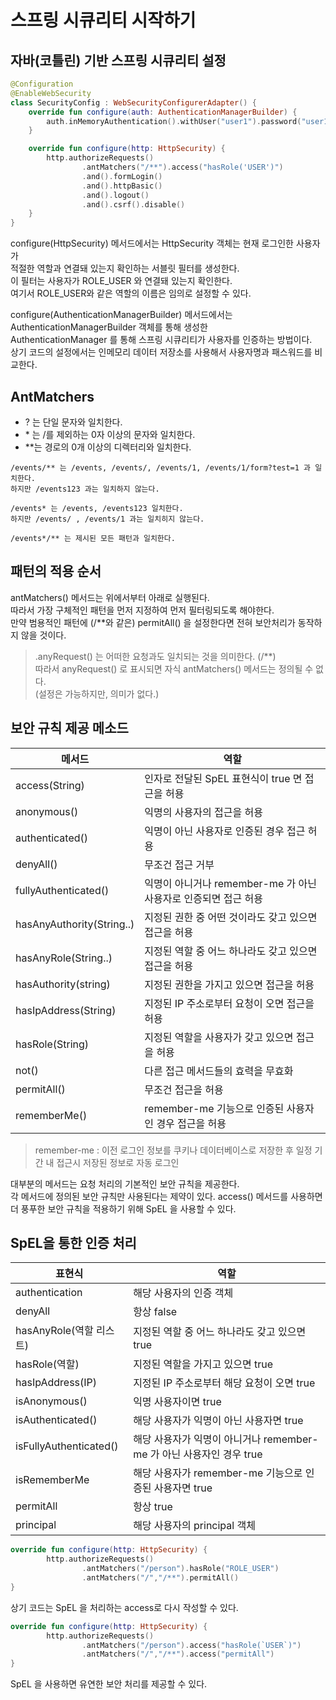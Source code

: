 # 스프링 시큐리티 시작하기

## 자바(코틀린) 기반 스프링 시큐리티 설정

```kotlin
@Configuration
@EnableWebSecurity
class SecurityConfig : WebSecurityConfigurerAdapter() {
    override fun configure(auth: AuthenticationManagerBuilder) {
        auth.inMemoryAuthentication().withUser("user1").password("user1").roles("USER")
    }

    override fun configure(http: HttpSecurity) {
        http.authorizeRequests()
                .antMatchers("/**").access("hasRole('USER')")
                .and().formLogin()
                .and().httpBasic()
                .and().logout()
                .and().csrf().disable()
    }
}
```

configure(HttpSecurity) 메서드에서는 HttpSecurity 객체는 현재 로그인한 사용자가   
적절한 역할과 연결돼 있는지 확인하는 서블릿 필터를 생성한다.   
이 필터는 사용자가 ROLE_USER 와 연결돼 있는지 확인한다.   
여기서 ROLE_USER와 같은 역할의 이름은 임의로 설정할 수 있다.   

configure(AuthenticationManagerBuilder) 메서드에서는 AuthenticationManagerBuilder 객체를 통해 생성한    
AuthenticationManager 를 통해 스프링 시큐리티가 사용자를 인증하는 방법이다.   
상기 코드의 설정에서는 인메모리 데이터 저장소를 사용해서 사용자명과 패스워드를 비교한다.   

## AntMatchers

- ? 는 단일 문자와 일치한다.
- \* 는 /를 제외하는 0자 이상의 문자와 일치한다.
- **는 경로의 0개 이상의 디렉터리와 일치한다.

```path
/events/** 는 /events, /events/, /events/1, /events/1/form?test=1 과 일치한다.   
하지만 /events123 과는 일치하지 않는다.   

/events* 는 /events, /events123 일치한다.
하지만 /events/ , /events/1 과는 일치히지 않는다.

/events*/** 는 제시된 모든 패턴과 일치한다.   
```

## 패턴의 적용 순서

antMatchers() 메서드는 위에서부터 아래로 실행된다.   
따라서 가장 구체적인 패턴을 먼저 지정하여 먼저 필터링되도록 해야한다.   
만약 범용적인 패턴에 (/**와 같은) permitAll() 을 설정한다면 전혀 보안처리가 동작하지 않을 것이다.   

> .anyRequest() 는 어떠한 요청과도 일치되는 것을 의미한다. (/**)    
> 따라서 anyRequest() 로 표시되면 자식 antMatchers() 메서드는 정의될 수 없다.      
> (설정은 가능하지만, 의미가 없다.)

## 보안 규칙 제공 메소드

메서드 | 역할
---|---
access(String) | 인자로 전달된 SpEL 표현식이 true 면 접근을 허용
anonymous() | 익명의 사용자의 접근을 허용
authenticated() | 익명이 아닌 사용자로 인증된 경우 접근 허용
denyAll() | 무조건 접근 거부
fullyAuthenticated() | 익명이 아니거나 remember-me 가 아닌 사용자로 인증되면 접근 허용
hasAnyAuthority(String..) | 지정된 권한 중 어떤 것이라도 갖고 있으면 접근을 허용
hasAnyRole(String..) | 지정된 역할 중 어느 하나라도 갖고 있으면 접근을 허용
hasAuthority(string) | 지정된 권한을 가지고 있으면 접근을 허용
hasIpAddress(String) | 지정된 IP 주소로부터 요청이 오면 접근을 허용
hasRole(String) | 지정된 역할을 사용자가 갖고 있으면 접근을 허용
not() | 다른 접근 메서드들의 효력을 무효화
permitAll() | 무조건 접근을 허용
rememberMe() | remember-me 기능으로 인증된 사용자인 경우 접근을 허용

> remember-me : 이전 로그인 정보를 쿠키나 데이터베이스로 저장한 후 일정 기간 내 접근시 저장된 정보로 자동 로그인

대부분의 메서드는 요청 처리의 기본적인 보안 규칙을 제공한다.   
각 메서드에 정의된 보안 규칙만 사용된다는 제약이 있다.
access() 메서드를 사용하면 더 풍푸한 보안 규칙을 적용하기 위해 SpEL 을 사용할 수 있다.

## SpEL을 통한 인증 처리 

표현식 | 역할
---|---
authentication | 해당 사용자의 인증 객체
denyAll | 항상 false
hasAnyRole(역할 리스트) | 지정된 역할 중 어느 하나라도 갖고 있으면 true
hasRole(역할) | 지정된 역할을 가지고 있으면 true
hasIpAddress(IP) | 지정된 IP 주소로부터 해당 요청이 오면 true
isAnonymous() | 익명 사용자이면 true
isAuthenticated() | 해당 사용자가 익명이 아닌 사용자면 true
isFullyAuthenticated() | 해당 사용자가 익명이 아니거나 remember-me 가 아닌 사용자인 경우 true
isRememberMe | 해당 사용자가 remember-me 기능으로 인증된 사용자면 true
permitAll | 항상 true
principal | 해당 사용자의 principal 객체

```kotlin
override fun configure(http: HttpSecurity) {
        http.authorizeRequests()
                .antMatchers("/person").hasRole("ROLE_USER")
                .antMatchers("/","/**").permitAll()
}
```

상기 코드는 SpEL 을 처리하는 access로 다시 작성할 수 있다.

```kotlin
override fun configure(http: HttpSecurity) {
        http.authorizeRequests()
                .antMatchers("/person").access("hasRole(`USER`)")
                .antMatchers("/","/**").access("permitAll")
}
```

SpEL 을 사용하면 유연한 보안 처리를 제공할 수 있다.

